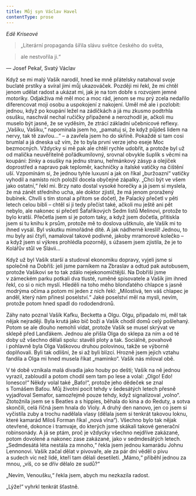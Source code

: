 ```yaml
---
title: Můj syn Václav Havel
contentType: prose
---
```


<section>

<div class="centered">

_Edě Kriseové_

</div>

> „Literární propaganda šířila slávu světce českého do světa,

> ale nestvořila ji.“

— Josef Pekař, Svatý Václav

Když se mi malý Vašík narodil, hned ke mně přátelsky natahoval svoje buclaté prstíky a svíral jimi můj ukazováček. Později mi řekl, že mi chtěl jenom udělat radost a ukázat mi, jak je na tom dobře s rozvojem jemné motoriky. Odjakživa mě měl moc a moc rád, jenom se mu prý zcela nedařilo diferencovat moji osobu a uspokojení z nakojení. Uměl mě ale i pozlobit: jednou, když po koupání ležel na zádíčkách a já mu zkusmo podtrhla osušku, naschvál nechal ručičky připažené a nerozhodil je, ačkoli mu muselo být jasné, že se vyděsím, že ztrácí základní učebnicové reflexy. „Vašíku, Vašíku,“ napomínala jsem ho, „pamatuj si, že když půjdeš lidem na nervy, tak tě zavřou…“ – a zavřela jsem ho do skříně. Pokaždé si tam cosi brumlal a já dneska už vím, že to byla první verze jeho eseje Moc bezmocných. Vždycky si mě pak ale chtěl rychle udobřit, a protože byl už od malička neuvěřitelně pořádkumilovný, srovnal obvykle šuplík s věcmi na koupání: žínky a osušky na jednu stranu, heřmánkový zásyp a olejíček doprostřed a napravo pak teploměr, kachničky a italské vatičky na čištění uší. Vzpomínám si, že jednou tyhle luxusní a jak on říkal „buržoazní“ vatičky vyhodil a namísto nich položil docela obyčejné zápalky. „Chci být ve všem jako ostatní,“ řekl mi. Brzy nato dostal vysoké horečky a já jsem si myslela, že má zánět středního ucha, ale doktor zjistil, že má jenom proražený bubínek. Chvíli s tím stonal a přitom se dočetl, že Palacký přečetl v pěti letech celou bibli – chtěl si ji tedy přečíst také, ačkoli mu ještě ani pět nebylo, ale nakonec si přečetl Šafaříkových Sedm listů Melinovi, protože to bylo kratší. Přečetla jsem si je potom taky, a když jsem dočetla, přitiskla jsem si tu knihu k prsům, protože mě to doslova uštknulo, ale Vašík mi to ihned vysál. Byl vskutku mimořádné dítě. A jak nádherně kreslil! Jednou, to mu byly asi čtyři, namaloval takové podivné, jakoby mramorové kolečko – a když jsem si výkres prohlédla pozorněji, s úžasem jsem zjistila, že je to Kolářův stůl ve Slávii…

</section>

<section>

Když už byl Vašík starší a studoval ekonomiku dopravy, vyjeli jsme si společně na Dobříš: jeli jsme parníkem na Zbraslav a odtud pak autobusem, protože Vašíkovi se to tak zdálo nejekonomičtější. Na Dobříši jsme v zámeckém parku potkali dva tlusté, ruměné spisovatele a Vašík jim ihned řekl, co si o nich myslí. Hleděli na toho mého blonďatého chlapce s jasně modrýma očima a potom mi jeden z nich řekl: „Milostivá, ten váš chlapec je anděl, který nám přinesl poselství.“ Jaké poselství měl na mysli, nevím, protože potom hned spadl do rododendronů.

Záhy nato poznal Vašík Kafku, Becketta a Olgu. Olgu, připadalo mi, měl tak nějak nejraději. Byla krutá jako bič boží a Vašík chodil domů celý pošlehaný. Potom se ale dlouho nemohli vídat, protože Vašík se musel skrývat ve sklepě před Lanďákem. Jednou ale přišla Olga do sklepa za ním a od té doby už všechno dělali spolu: stavěli ploty a tak. Sociálně, povahově i pohlavně byla Olga Vaškovou druhou polovinou, takže se výborně doplňovali. Byli tak odlišní, že si až byli blízcí. Hrozně jsem jejich vztahu fandila a Olga mi hned musela říkat „maminko“. Vašík nás miloval obě.

V té době vznikala malá divadla jako houby po dešti; Vašík na ně jednou vyrazil, zabloudil a potom chodil sem tam po lese a volal: „Olgo! Edo! Ionesco!“ Někdy volal také „Baťo!“, protože jeho dědeček se znal s Tomášem Baťou. Můj životní pocit tehdy v šedesátých letech přesně vyjadřoval Semafor, samozřejmě pouze tehdy, když signalizoval „volno“. Ztotožnila jsem se s Beatles a s hippies, běhala do kina a do Reduty, a sotva skončili, celá říčná jsem hnala do Violy. A druhý den nanovo, jen co jsem si vyčistila zuby a trochu nadělala vlasy (dělala jsem si tenkrát takovou loknu, které kamarád Miloš Forman říkal „nová vlna“). Všechno bylo tak nějak otevřené, dokonce i tramvaje, do kterých jsme skákali takové generační robinsonády. A já se ptám, proč je vždycky všechno nejdříve zakázané, potom dovolené a nakonec zase zakázané, jako v sedmdesátých letech. „Sedmdesátá léta nestála za mnoho,“ řekla jsem jednou kamarádu Johnu Lennonovi. Vašík začal dělat v pivovaře, ale za pár dní věděl o pivu a sudech víc než lidé, kteří tam dělali desetiletí. „Mámo,“ přiběhl jednou za mnou, „víš, co se dřív dělalo ze sudů?“

„Nevím, Venoušku,“ řekla jsem, abych mu nezkazila radost.

„Lýže!“ vyhrkl tenkrát šťastně.

</section>
